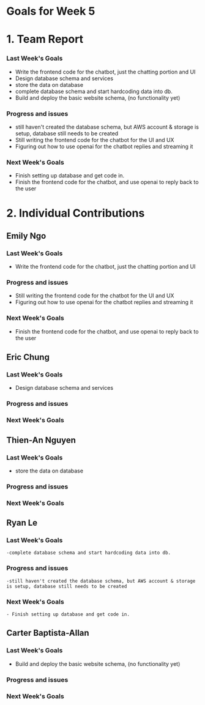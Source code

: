 # Goals for Week 5

# 1. Team Report
<status update for TA here>

<agenda for team meeting here>

### Last Week's Goals
- Write the frontend code for the chatbot, just the chatting portion and UI
- Design database schema and services
- store the data on database
- complete database schema and start hardcoding data into db.
- Build and deploy the basic website schema, (no functionality yet)
### Progress and issues
- still haven't created the database schema, but AWS account & storage is setup, database still needs to be created
- Still writing the frontend code for the chatbot for the UI and UX
- Figuring out how to use openai for the chatbot replies and streaming it
### Next Week's Goals
- Finish setting up database and get code in. 
- Finish the frontend code for the chatbot, and use openai to reply back to the user

# 2. Individual Contributions
## Emily Ngo
### Last Week's Goals
- Write the frontend code for the chatbot, just the chatting portion and UI
### Progress and issues
- Still writing the frontend code for the chatbot for the UI and UX
- Figuring out how to use openai for the chatbot replies and streaming it
### Next Week's Goals
- Finish the frontend code for the chatbot, and use openai to reply back to the user

## Eric Chung
### Last Week's Goals
- Design database schema and services
### Progress and issues

### Next Week's Goals


## Thien-An Nguyen
### Last Week's Goals
- store the data on database
### Progress and issues

### Next Week's Goals


## Ryan Le
### Last Week's Goals
    -complete database schema and start hardcoding data into db.
### Progress and issues
    -still haven't created the database schema, but AWS account & storage is setup, database still needs to be created
### Next Week's Goals
    - Finish setting up database and get code in. 


## Carter Baptista-Allan
### Last Week's Goals
- Build and deploy the basic website schema, (no functionality yet)
### Progress and issues

### Next Week's Goals


